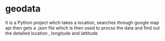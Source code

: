 # geodata
It is a Python project whch takes a location, searches through google map api then gets a .json file which is then used to procss the data and find out the detailed location
, longitude and lattitude
